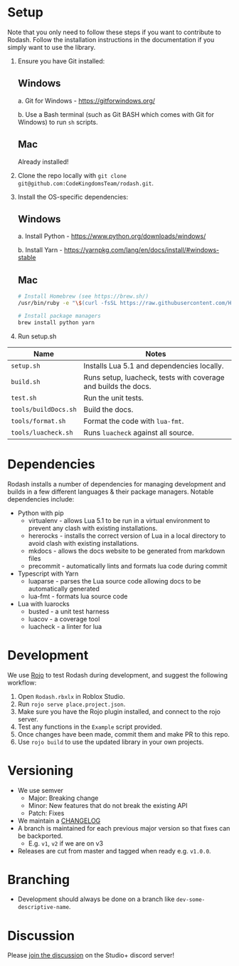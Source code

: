 # Setup

Note that you only need to follow these steps if you want to contribute to Rodash. Follow the installation instructions in the documentation if you simply want to use the library.

1. Ensure you have Git installed:

   ## Windows

   a. Git for Windows - https://gitforwindows.org/

   b. Use a Bash terminal (such as Git BASH which comes with Git for Windows) to run `sh` scripts.

   ## Mac

   Already installed!

2. Clone the repo locally with `git clone git@github.com:CodeKingdomsTeam/rodash.git`.
3. Install the OS-specific dependencies:

   ## Windows

   a. Install Python - https://www.python.org/downloads/windows/

   b. Install Yarn - https://yarnpkg.com/lang/en/docs/install/#windows-stable

   ## Mac

   ```bash
   # Install Homebrew (see https://brew.sh/)
   /usr/bin/ruby -e "\$(curl -fsSL https://raw.githubusercontent.com/Homebrew/install/master/install)"

   # Install package managers
   brew install python yarn
   ```

4. Run setup.sh

| Name                 | Notes                                                          |
| -------------------- | -------------------------------------------------------------- |
| `setup.sh`           | Installs Lua 5.1 and dependencies locally.                     |
| `build.sh`           | Runs setup, luacheck, tests with coverage and builds the docs. |
| `test.sh`            | Run the unit tests.                                            |
| `tools/buildDocs.sh` | Build the docs.                                                |
| `tools/format.sh`    | Format the code with `lua-fmt`.                                |
| `tools/luacheck.sh`  | Runs `luacheck` against all source.                            |

# Dependencies

Rodash installs a number of dependencies for managing development and builds in a few different languages & their package managers. Notable dependencies include:

* Python with pip
	* virtualenv - allows Lua 5.1 to be run in a virtual environment to prevent any clash with existing installations.
	* hererocks - installs the correct version of Lua in a local directory to avoid clash with existing installations.
	* mkdocs - allows the docs website to be generated from markdown files
	* precommit - automatically lints and formats lua code during commit
* Typescript with Yarn
	* luaparse - parses the Lua source code allowing docs to be automatically generated
	* lua-fmt - formats lua source code
* Lua with luarocks
	* busted - a unit test harness
	* luacov - a coverage tool
	* luacheck - a linter for lua

# Development

We use [Rojo](https://rojo.space/docs/0.5.x/) to test Rodash during development, and suggest the following workflow:

1. Open `Rodash.rbxlx` in Roblox Studio.
2. Run `rojo serve place.project.json`.
3. Make sure you have the Rojo plugin installed, and connect to the rojo server.
4. Test any functions in the `Example` script provided.
5. Once changes have been made, commit them and make PR to this repo.
6. Use `rojo build` to use the updated library in your own projects.

# Versioning

- We use semver
  - Major: Breaking change
  - Minor: New features that do not break the existing API
  - Patch: Fixes
- We maintain a [CHANGELOG](CHANGELOG.md)
- A branch is maintained for each previous major version so that fixes can be backported.
  - E.g. `v1`, `v2` if we are on v3
- Releases are cut from master and tagged when ready e.g. `v1.0.0`.

# Branching

- Development should always be done on a branch like `dev-some-descriptive-name`.

# Discussion

Please [join the discussion](https://discord.gg/PyaNeN5) on the Studio+ discord server!
